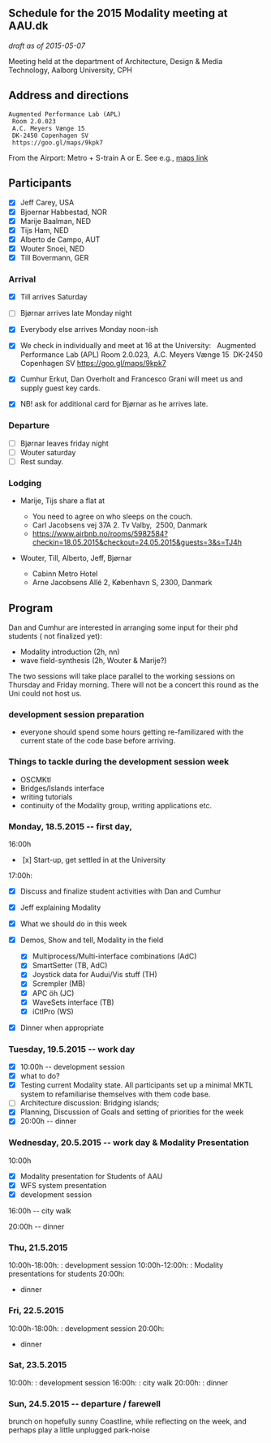## Schedule for the 2015 Modality meeting at AAU.dk
*draft as of 2015-05-07*

Meeting held at the department of Architecture, Design & Media Technology, Aalborg University, CPH

## Address and directions

```
Augmented Performance Lab (APL)
 Room 2.0.023
 A.C. Meyers Vænge 15 
 DK-2450 Copenhagen SV
 https://goo.gl/maps/9kpk7
```

From the Airport: 
Metro + S-train A or E.
See e.g., [maps link](https://goo.gl/maps/8sdnK)


## Participants

+ [x] Jeff Carey, USA
+ [x] Bjoernar Habbestad, NOR
+ [x] Marije Baalman, NED
+ [x] Tijs Ham, NED
+ [x] Alberto de Campo, AUT
+ [x] Wouter Snoei, NED
+ [x] Till Bovermann, GER

### Arrival

+ [x] Till arrives Saturday
+ [ ] Bjørnar arrives late Monday night
+ [x] Everybody else arrives Monday noon-ish 
+ [x] We check in individually and meet at 16 at the University:   Augmented Performance Lab (APL) Room 2.0.023,  A.C. Meyers Vænge 15  DK-2450 Copenhagen SV https://goo.gl/maps/9kpk7


+ [x] Cumhur Erkut,  Dan Overholt and Francesco Grani will meet us and supply guest key cards. 
+ [x] NB! ask for additional card for Bjørnar as he arrives late.

### Departure

+ [ ] Bjørnar leaves friday night
+ [ ] Wouter saturday
+ [ ] Rest sunday.

### Lodging

+ Marije, Tijs share a flat at
    * You need to agree on who sleeps on the couch.
    * Carl Jacobsens vej 37A 2. Tv Valby,  2500, Danmark
    * https://www.airbnb.no/rooms/5982584?checkin=18.05.2015&checkout=24.05.2015&guests=3&s=TJ4h

+ Wouter, Till, Alberto, Jeff, Bjørnar
    * Cabinn Metro Hotel
    * Arne Jacobsens Allé 2, København S, 2300, Danmark


## Program

Dan and Cumhur are interested in arranging some input for their phd students ( not finalized yet):

+ Modality introduction (2h, nn)
+ wave field-synthesis (2h, Wouter & Marije?)

The two sessions will take place parallel to the working sessions on Thursday and Friday morning.
There will not be a concert this round as the Uni could not host us.

### development session preparation

+ everyone should spend some hours getting re-familizared with the current state of the code base before arriving.

### Things to tackle during the development session week

+ OSCMKtl
+ Bridges/Islands interface
+ writing tutorials
+ continuity of the Modality group, writing applications etc.


### Monday, 18.5.2015 -- first day, 

16:00h

+  [x] Start-up, get settled in at the University

17:00h:

+ [x] Discuss and finalize student activities with Dan and Cumhur
+ [x] Jeff explaining Modality
+ [x] What we should do in this week
+ [x] Demos, Show and tell, Modality in the field
    * [x] Multiprocess/Multi-interface combinations (AdC)
    * [x] SmartSetter (TB, AdC)
    * [x] Joystick data for Audui/Vis stuff (TH)
    * [x] Scrempler (MB)
    * [x] APC öh (JC)
    * [x] WaveSets interface (TB)
    * [x] iCtlPro (WS)
+ [x] Dinner when appropriate


### Tuesday, 19.5.2015 -- work day

+ [x] 10:00h -- development session
+ [x] what to do?
+ [x] Testing current Modality state. All participants set up a minimal MKTL system to refamiliarise themselves with them code base.
+ [ ] Architecture discussion: Bridging islands;
+ [x] Planning, Discussion of Goals and setting of priorities for the week
+ [x] 20:00h -- dinner

### Wednesday, 20.5.2015 -- work day &  Modality Presentation

10:00h
+ [x] Modality presentation for Students of AAU
+ [x] WFS system presentation
+ [x] development session

16:00h -- city walk

20:00h -- dinner


### Thu, 21.5.2015

10:00h-18:00h: 
: development session
10:00h-12:00h:
: Modality presentations for students
20:00h:
+ dinner

### Fri, 22.5.2015

10:00h-18:00h: 
: development session
20:00h:
+ dinner


### Sat, 23.5.2015

10:00h:
: development session
16:00h:
: city walk
20:00h:
: dinner

### Sun, 24.5.2015 -- departure / farewell

brunch on hopefully sunny Coastline, while reflecting on the week, and perhaps play a little unplugged park-noise
